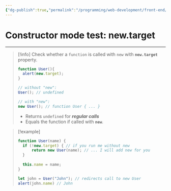 ```yaml
---
{"dg-publish":true,"permalink":"/programming/web-development/front-end/javascript-vanilla/03-objects/05-constructor-operator-new/02-constructor-mode-test-new-target/","tags":["programming","webdevelopment","frontend","JavaScript"],"created":"2024-11-09T11:30:39.495+08:00"}
---
```


# Constructor mode test: new.target

--- 
>[!info] 
>Check whether a `function` is called with `new` with __`new.target`__ property.
>
>```javascript
>function User(){
>	alert(new.target);
>}
>
>// without "new":
>User(); // undefined
>
>// with "new":
>new User(); // function User { ... }
>```
>- Returns `undefined` for ___regular calls___
>- Equals the function if called with __`new`__.

>[!example]
>```javascript
>function User(name) {
>	if (!new.target) { // if you run me without new
>		return new User(name); // ... I will add new for you
>	}
>	
>	this.name = name;
>}
>
>let john = User("John"); // redirects call to new User
>alert(john.name) // John
>```

